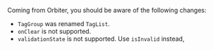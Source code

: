 Coming from Orbiter, you should be aware of the following changes:

- `TagGroup` was renamed `TagList`.
- `onClear` is not supported.
- `validationState` is not supported. Use `isInvalid` instead,
